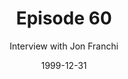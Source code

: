 ---
layout: podcast
title: Episode 60 
number: 60
subtitle: Interview with Jon Franchi
summary: Jon Franchi tells us what it is like to be starting with Watir as a technology solution for his team.
date: 1999-12-31
location: https://dl.dropboxusercontent.com/s/vd63probchvzknz/Episode60.mp3?dl=0
size: 5,802,062
duration: 14:49
---